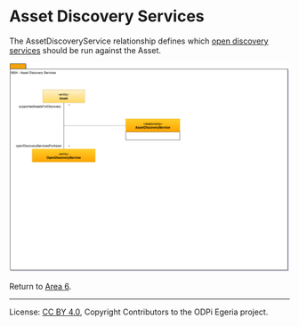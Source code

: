 <!-- SPDX-License-Identifier: CC-BY-4.0 -->
<!-- Copyright Contributors to the ODPi Egeria project. -->

# Asset Discovery Services

The AssetDiscoveryService relationship defines which
[open discovery services](../../../open-metadata-implementation/frameworks/open-discovery-framework/docs/discovery-service.md)
should be run against the Asset.

![UML](0604-Asset-Discovery-Services.png#pagewidth)


Return to [Area 6](Area-6-models.md).

----
License: [CC BY 4.0](https://creativecommons.org/licenses/by/4.0/),
Copyright Contributors to the ODPi Egeria project.
